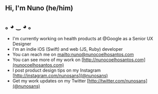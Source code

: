 
## Hi, I'm Nuno (he/him)
## ｡ ◕ ‿ ◕ ｡

- I'm currently working on health products at @Google as a Senior UX Designer
- I'm an indie iOS (Swift) and web (JS, Ruby) developer
- You can reach me on [mailto:nuno@nunocoelhosantos.com](nuno@nunocoelhosantos.com)
- You can see more of my work on [http://nunocoelhosantos.com](nunocoelhosantos.com)
- I post product design tips on my Instagram [http://instagram.com/nunosans](@nunosans)
- Get my work updates on my Twitter [http://twitter.com/nunosans](@nunosans)
